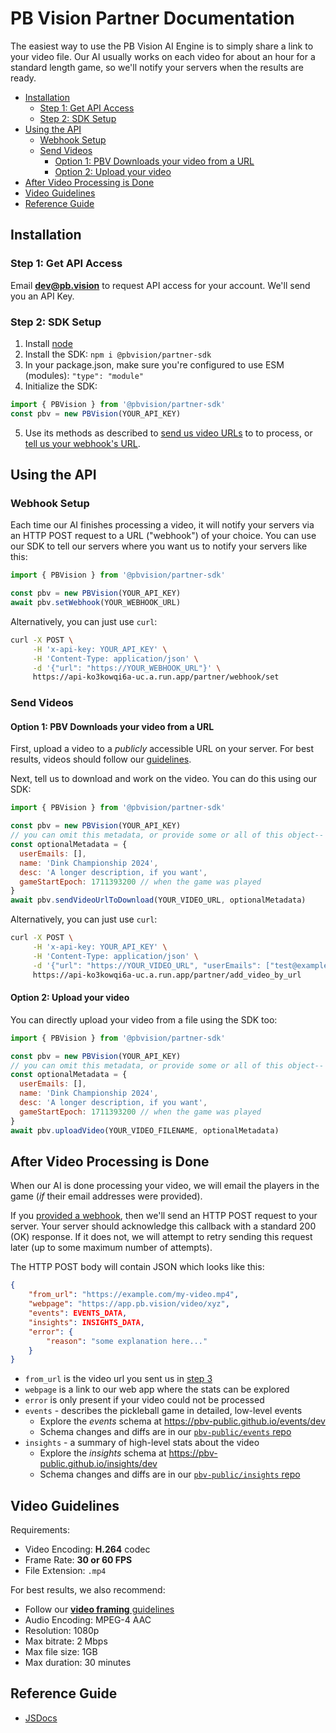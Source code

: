 # PB Vision Partner Documentation <!-- omit in toc -->

The easiest way to use the PB Vision AI Engine is to simply share a link to
your video file. Our AI usually works on each video for about an hour for a
standard length game, so we'll notify your servers when the results are ready.

- [Installation](#installation)
  - [Step 1: Get API Access](#step-1-get-api-access)
  - [Step 2: SDK Setup](#step-2-sdk-setup)
- [Using the API](#using-the-api)
  - [Webhook Setup](#webhook-setup)
  - [Send Videos](#send-videos)
    - [Option 1: PBV Downloads your video from a URL](#option-1-pbv-downloads-your-video-from-a-url)
    - [Option 2: Upload your video](#option-2-upload-your-video)
- [After Video Processing is Done](#after-video-processing-is-done)
- [Video Guidelines](#video-guidelines)
- [Reference Guide](#reference-guide)

## Installation

### Step 1: Get API Access

Email **[dev@pb.vision](mailto:dev@pb.vision)** to request API access for your
account. We'll send you an API Key.

### Step 2: SDK Setup

1. Install [node](https://nodejs.org/en/download)
2. Install the SDK: `npm i @pbvision/partner-sdk`
3. In your package.json, make sure you're configured to use ESM (modules): `"type": "module"`
4. Initialize the SDK:

```javascript
import { PBVision } from '@pbvision/partner-sdk'
const pbv = new PBVision(YOUR_API_KEY)
```

5. Use its methods as described to [send us video URLs](#send-videos) to
   to process, or [tell us your webhook's URL](#webhook-setup).

## Using the API

### Webhook Setup

Each time our AI finishes processing a video, it will notify your servers via
an HTTP POST request to a URL ("webhook") of your choice. You can use our SDK
to tell our servers where you want us to notify your servers like this:

```javascript
import { PBVision } from '@pbvision/partner-sdk'

const pbv = new PBVision(YOUR_API_KEY)
await pbv.setWebhook(YOUR_WEBHOOK_URL)
```

Alternatively, you can just use `curl`:

```bash
curl -X POST \
     -H 'x-api-key: YOUR_API_KEY' \
     -H 'Content-Type: application/json' \
     -d '{"url": "https://YOUR_WEBHOOK_URL"}' \
     https://api-ko3kowqi6a-uc.a.run.app/partner/webhook/set
```

### Send Videos

#### Option 1: PBV Downloads your video from a URL

First, upload a video to a _publicly_ accessible URL on your server. For best
results, videos should follow our [guidelines](#video-guidelines).

Next, tell us to download and work on the video. You can do this using our SDK:

```javascript
import { PBVision } from '@pbvision/partner-sdk'

const pbv = new PBVision(YOUR_API_KEY)
// you can omit this metadata, or provide some or all of this object-- whatever you'd like!
const optionalMetadata = {
  userEmails: [],
  name: 'Dink Championship 2024',
  desc: 'A longer description, if you want',
  gameStartEpoch: 1711393200 // when the game was played
}
await pbv.sendVideoUrlToDownload(YOUR_VIDEO_URL, optionalMetadata)
```

Alternatively, you can just use `curl`:

```bash
curl -X POST \
     -H 'x-api-key: YOUR_API_KEY' \
     -H 'Content-Type: application/json' \
     -d '{"url": "https://YOUR_VIDEO_URL", "userEmails": ["test@example.com"]}' \
     https://api-ko3kowqi6a-uc.a.run.app/partner/add_video_by_url
```

#### Option 2: Upload your video

You can directly upload your video from a file using the SDK too:

```javascript
import { PBVision } from '@pbvision/partner-sdk'

const pbv = new PBVision(YOUR_API_KEY)
// you can omit this metadata, or provide some or all of this object-- whatever you'd like!
const optionalMetadata = {
  userEmails: [],
  name: 'Dink Championship 2024',
  desc: 'A longer description, if you want',
  gameStartEpoch: 1711393200 // when the game was played
}
await pbv.uploadVideo(YOUR_VIDEO_FILENAME, optionalMetadata)
```

## After Video Processing is Done

When our AI is done processing your video, we will email the players in the
game (_if_ their email addresses were provided).

If you [provided a webhook](#webhook-setup), then we'll send
an HTTP POST request to your server. Your server should acknowledge this
callback with a standard 200 (OK) response. If it does not, we will attempt to
retry sending this request later (up to some maximum number of attempts).

The HTTP POST body will contain JSON which looks like this:

```json
{
    "from_url": "https://example.com/my-video.mp4",
    "webpage": "https://app.pb.vision/video/xyz",
    "events": EVENTS_DATA,
    "insights": INSIGHTS_DATA,
    "error": {
        "reason": "some explanation here..."
    }
}
```

- `from_url` is the video url you sent us in [step 3](#send-videos)
- `webpage` is a link to our web app where the stats can be explored
- `error` is only present if your video could not be processed
- `events` - describes the pickleball game in detailed, low-level events
  - Explore the _events_ schema at <https://pbv-public.github.io/events/dev>
  - Schema changes and diffs are in our [`pbv-public/events` repo](https://github.com/pbv-public/events/blob/dev/CHANGELOG.md)
- `insights` - a summary of high-level stats about the video
  - Explore the _insights_ schema at <https://pbv-public.github.io/insights/dev>
  - Schema changes and diffs are in our [`pbv-public/insights` repo](https://github.com/pbv-public/insights/blob/dev/CHANGELOG.md)

## Video Guidelines

Requirements:

- Video Encoding: **H.264** codec
- Frame Rate: **30 or 60 FPS**
- File Extension: `.mp4`

For best results, we also recommend:

- Follow our [**video framing** guidelines](https://www.pb.vision/video-tips)
- Audio Encoding: MPEG-4 AAC
- Resolution: 1080p
- Max bitrate: 2 Mbps
- Max file size: 1GB
- Max duration: 30 minutes

## Reference Guide

- [JSDocs](https://pbv-public.github.io/partner-sdk-nodejs/)